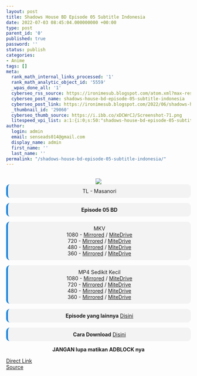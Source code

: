 ```yaml
---
layout: post
title: Shadows House BD Episode 05 Subtitle Indonesia
date: 2022-07-03 08:45:04.000000000 +00:00
type: post
parent_id: '0'
published: true
password: ''
status: publish
categories:
- Anime
tags: []
meta:
  rank_math_internal_links_processed: '1'
  rank_math_analytic_object_id: '5559'
  _wpas_done_all: '1'
  cyberseo_rss_source: https://ironimesub.blogspot.com/atom.xml?max-results=150
  cyberseo_post_name: shadows-house-bd-episode-05-subtitle-indonesia
  cyberseo_post_link: https://ironimesub.blogspot.com/2022/06/shadows-house-bd-episode-05-subtitle.html
  _thumbnail_id: '29060'
  cyberseo_thumb_source: https://i.ibb.co/xDCWrCJ/Screenshot-71.png
  litespeed_vpi_list: a:1:{i:0;s:50:"shadows-house-bd-episode-05-subtitle-indonesia.png";}
author:
  login: admin
  email: senseads014@gmail.com
  display_name: admin
  first_name: ''
  last_name: ''
permalink: "/shadows-house-bd-episode-05-subtitle-indonesia/"
---
```

<p><meta content=" TL - Masanori Episode 05 BD MKV 1080 - Mirrored / MiteDrive 720 - Mirrored / MiteDrive 480 - Mirrored / MiteDrive 360 - M..." name="twitter:description" /></p>
<div style="text-align: center;">
<br />
<img src="{{ site.baseurl }}/assets/2022/07/Screenshot-71.png" />
<div style="-moz-border-radius: 10px; -webkit-border-radius: 10px; background-color: #f3f3f3; border-left: 5px solid #2288dd; border-radius: 10px; padding: 10px; t-align: left;">
TL - Masanori</div>
<p></p>
<div style="-moz-border-radius: 10px; -webkit-border-radius: 10px; background-color: #f3f3f3; border-left: 5px solid #2288dd; border-radius: 10px; padding: 10px; t-align: left;">
<strong>Episode 05 BD</strong> </div>
<p></p>
<div style="-moz-border-radius: 10px; -webkit-border-radius: 10px; background-color: #f3f3f3; border-left: 5px solid #2288dd; border-radius: 10px; padding: 10px; t-align: left;">
MKV<br />
1080 - <a href="https://mir.cr/08FEIK9Y">Mirrored</a> / <a href="https://mitedrive.my.id/view/b0e5d1b4089f266">MiteDrive</a><br />
720 - <a href="https://mir.cr/10KROK3P">Mirrored</a> / <a href="https://mitedrive.my.id/view/ef1b43">MiteDrive</a><br />
480 - <a href="https://mir.cr/0JMNQ3GO">Mirrored</a> / <a href="https://mitedrive.my.id/view/dd6da2d420adf12">MiteDrive</a><br />
360 - <a href="https://mir.cr/KYTUQ8X5">Mirrored</a> / <a href="https://mitedrive.my.id/view/85ebe05232f8d49">MiteDrive</a>
</div>
<p></p>
<div style="-moz-border-radius: 10px; -webkit-border-radius: 10px; background-color: #f3f3f3; border-left: 5px solid #2288dd; border-radius: 10px; padding: 10px; t-align: left;">
MP4 Sedikit Kecil<br />
1080 - <a href="https://mir.cr/IUOGYCPB">Mirrored</a> / <a href="https://mitedrive.my.id/view/4fc4f4f363a7e2e">MiteDrive</a><br />
720 - <a href="https://mir.cr/14JN73DB">Mirrored</a> / <a href="https://mitedrive.my.id/view/6eb83cb3676d7e2">MiteDrive</a><br />
480 - <a href="https://mir.cr/I8MCEWNL">Mirrored</a> / <a href="https://mitedrive.my.id/view/6c14b4e0464a6f2">MiteDrive</a><br />
360 - <a href="https://mir.cr/0GLI0KGT">Mirrored</a> / <a href="https://mitedrive.my.id/view/0a066348913b">MiteDrive</a>
</div>
<p>
<div style="-moz-border-radius: 10px; -webkit-border-radius: 10px; background-color: #f3f3f3; border-left: 5px solid #2288dd; border-radius: 10px; padding: 10px; t-align: left;">
<strong>Episode yang lainnya</strong> <a href="https://ironimesub.blogspot.com/p/shadows-house-bd.html">Disini</a>
</div>
<p></p>
<div style="-moz-border-radius: 10px; -webkit-border-radius: 10px; background-color: #f3f3f3; border-left: 5px solid #2288dd; border-radius: 10px; padding: 10px; t-align: left;">
<strong>Cara Download</strong> <a href="https://ironimesub.blogspot.com/2022/04/cara-mendownload-di-mirrored.html">Disini</a>
</div>
<p><strong>JANGAN lupa matikan ADBLOCK nya</strong></p>
</div>
<link rel="stylesheet" href="https://cdnjs.cloudflare.com/ajax/libs/font-awesome/4.7.0/css/font-awesome.min.css" />
<div class="divbtn"> <a href="https://handymansurrender.com/fihup8buzv?key=94550f7ce39444073321dde3b8782f97" class="btn"><i class="fa fa-download"></i> Direct Link</a> <br /><a href="https://ironimesub.blogspot.com/2022/06/shadows-house-bd-episode-05-subtitle.html">Source</a> </div>
